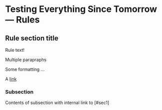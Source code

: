 # Testing Everything Since Tomorrow — Rules

<a name='sec1'/>

## Rule section title

Rule text!

Multiple parapraphs

Some formatting ...

A [link](https://github.com/)

<a name='sec11'/>

### Subsection

Contents of subsection with internal link to [#sec1]

